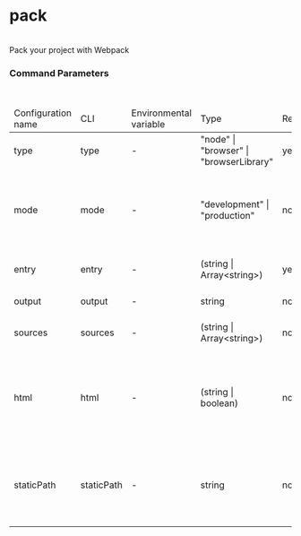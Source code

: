 <h1>pack</h1>
<br/>
<div>
Pack your project with Webpack
</div> <h3>Command Parameters</h3>
<br/>
<table> <thead><tr> <td>Configuration name</td> <td>CLI</td> <td>Environmental variable</td> <td>Type</td> <td>Required</td> <td>Default value</td> <td>Description</td> </tr></thead> <tr> <td>type</td> <td>type</td> <td>-</td> <td>"node" | "browser" | "browserLibrary"</td> <td>yes</td> <td><pre>-</pre></td> <td>Your package type</td> </tr> <tr> <td>mode</td> <td>mode</td> <td>-</td> <td>"development" | "production"</td> <td>no</td> <td><pre>production</pre></td> <td>Use development for watch mode (and local server in case of browser)</td> </tr> <tr> <td>entry</td> <td>entry</td> <td>-</td> <td>(string | Array&lt;string>)</td> <td>yes</td> <td><pre>-</pre></td> <td>Entry file(s) that should be packed</td> </tr> <tr> <td>output</td> <td>output</td> <td>-</td> <td>string</td> <td>no</td> <td><pre>dist</pre></td> <td>Build output directory</td> </tr> <tr> <td>sources</td> <td>sources</td> <td>-</td> <td>(string | Array&lt;string>)</td> <td>no</td> <td><pre>src</pre></td> <td>Source directory of the app</td> </tr> <tr> <td>html</td> <td>html</td> <td>-</td> <td>(string | boolean)</td> <td>no</td> <td><pre>-</pre></td> <td>HTML template for browser app (set it to true if you still want to emit the default index file)</td> </tr> <tr> <td>staticPath</td> <td>staticPath</td> <td>-</td> <td>string</td> <td>no</td> <td><pre>-</pre></td> <td>Static files directory, which contents will be copied to the ourput location</td> </tr>
</table>
